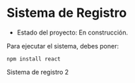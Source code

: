 <h1> Sistema de Registro</h1>

- Estado del proyecto: En construcción.

Para ejecutar el sistema, debes poner:

```npm install react ```

Sistema de registro 2
